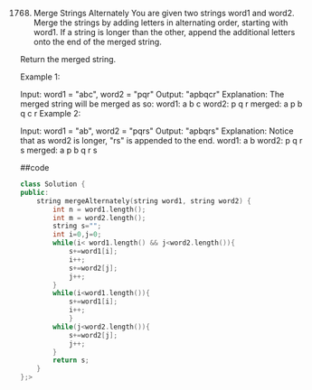 1768. Merge Strings Alternately
You are given two strings word1 and word2. Merge the strings by adding letters in alternating order, starting with word1. If a string is longer than the other, append the additional letters onto the end of the merged string.

Return the merged string.

 

Example 1:

Input: word1 = "abc", word2 = "pqr"
Output: "apbqcr"
Explanation: The merged string will be merged as so:
word1:  a   b   c
word2:    p   q   r
merged: a p b q c r
Example 2:

Input: word1 = "ab", word2 = "pqrs"
Output: "apbqrs"
Explanation: Notice that as word2 is longer, "rs" is appended to the end.
word1:  a   b 
word2:    p   q   r   s
merged: a p b q   r   s

##code 
```cpp
class Solution {
public:
    string mergeAlternately(string word1, string word2) {
        int n = word1.length();
        int m = word2.length();
        string s="";
        int i=0,j=0;
        while(i< word1.length() && j<word2.length()){
            s+=word1[i];
            i++;
            s+=word2[j];
            j++;
        }
        while(i<word1.length()){
            s+=word1[i];
            i++;        
            }
        while(j<word2.length()){
            s+=word2[j];
            j++;
        }
        return s;
    }
};>
